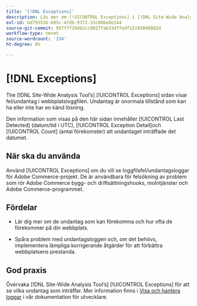 ```yaml
---
title: '[!DNL Exceptions]'
description: Läs mer om [!UICONTROL Exceptions] i [!DNL Site-Wide Analysis Tool], när det ska användas, dess fördelar och bästa praxis.
exl-id: bd793536-b95c-47db-9372-33c00be8e144
source-git-commit: 95ffff39d82cc9027fa633dffedf15193040802d
workflow-type: tm+mt
source-wordcount: '154'
ht-degree: 0%

---
```


# [!DNL Exceptions]

The [!DNL Site-Wide Analysis Tool’s] [!UICONTROL Exceptions] sidan visar fel/undantag i webbplatsloggfilen. Undantag är onormala tillstånd som kan ha eller inte har en känd lösning.

Den information som visas på den här sidan innehåller [!UICONTROL Last Detected] (datum/tid i UTC), [!UICONTROL Exception Detail]och [!UICONTROL Count] (antal förekomster) att undantaget inträffade det datumet.

## När ska du använda

Använd [!UICONTROL Exceptions] om du vill se loggfilsfel/undantagsloggar för Adobe Commerce-projekt. De är användbara för felsökning av problem som rör Adobe Commerce bygg- och driftsättningshooks, molntjänster och Adobe Commerce-programmet.

## Fördelar

* Lär dig mer om de undantag som kan förekomma och hur ofta de förekommer på din webbplats.

* Spåra problem med undantagsloggen och, om det behövs, implementera lämpliga korrigerande åtgärder för att förbättra webbplatsens prestanda.

## God praxis

Övervaka [!DNL Site-Wide Analysis Tool’s] [!UICONTROL Exceptions] för att se vilka undantag som inträffar. Mer information finns i [Visa och hantera loggar](https://devdocs.magento.com/cloud/project/log-locations.html) i vår dokumentation för utvecklare.
